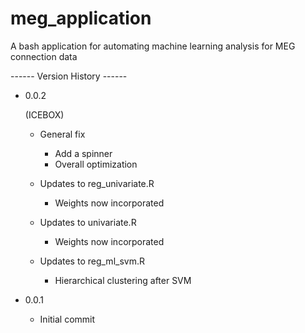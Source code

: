 # meg_application
A bash application for automating machine learning analysis for MEG connection data


 ------ Version History ------
 
- 0.0.2

  (ICEBOX)
  - General fix
    - Add a spinner
    - Overall optimization
    
  - Updates to reg_univariate.R
    - Weights now incorporated
  
  - Updates to univariate.R
    - Weights now incorporated
  
  - Updates to reg_ml_svm.R
    - Hierarchical clustering after SVM
    

- 0.0.1

    - Initial commit
